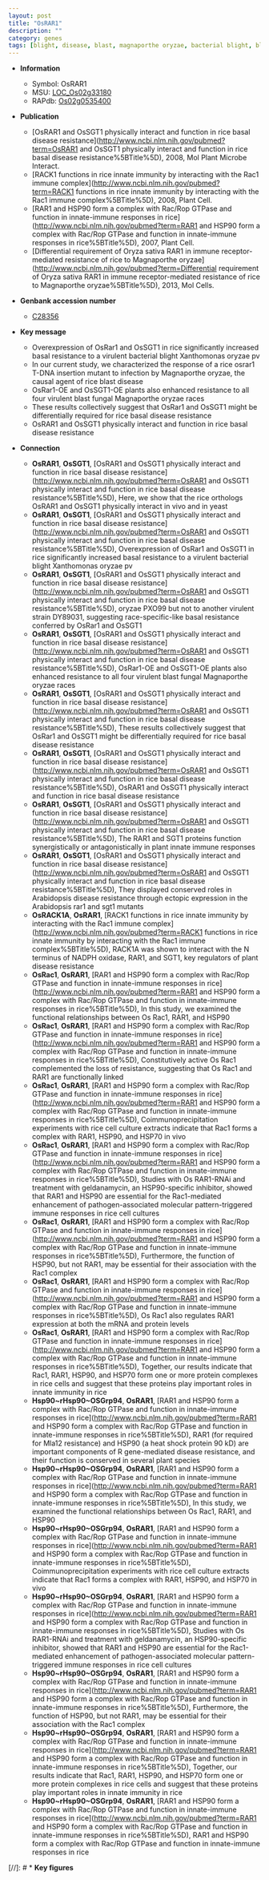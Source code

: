 ```yaml
---
layout: post
title: "OsRAR1"
description: ""
category: genes
tags: [blight, disease, blast, magnaporthe oryzae, bacterial blight, blast disease, disease resistance]
---
```


* **Information**  
    + Symbol: OsRAR1  
    + MSU: [LOC_Os02g33180](http://rice.plantbiology.msu.edu/cgi-bin/ORF_infopage.cgi?orf=LOC_Os02g33180)  
    + RAPdb: [Os02g0535400](http://rapdb.dna.affrc.go.jp/viewer/gbrowse_details/irgsp1?name=Os02g0535400)  

* **Publication**  
    + [OsRAR1 and OsSGT1 physically interact and function in rice basal disease resistance](http://www.ncbi.nlm.nih.gov/pubmed?term=OsRAR1 and OsSGT1 physically interact and function in rice basal disease resistance%5BTitle%5D), 2008, Mol Plant Microbe Interact.
    + [RACK1 functions in rice innate immunity by interacting with the Rac1 immune complex](http://www.ncbi.nlm.nih.gov/pubmed?term=RACK1 functions in rice innate immunity by interacting with the Rac1 immune complex%5BTitle%5D), 2008, Plant Cell.
    + [RAR1 and HSP90 form a complex with Rac/Rop GTPase and function in innate-immune responses in rice](http://www.ncbi.nlm.nih.gov/pubmed?term=RAR1 and HSP90 form a complex with Rac/Rop GTPase and function in innate-immune responses in rice%5BTitle%5D), 2007, Plant Cell.
    + [Differential requirement of Oryza sativa RAR1 in immune receptor-mediated resistance of rice to Magnaporthe oryzae](http://www.ncbi.nlm.nih.gov/pubmed?term=Differential requirement of Oryza sativa RAR1 in immune receptor-mediated resistance of rice to Magnaporthe oryzae%5BTitle%5D), 2013, Mol Cells.

* **Genbank accession number**  
    + [C28356](http://www.ncbi.nlm.nih.gov/nuccore/C28356)

* **Key message**  
    + Overexpression of OsRar1 and OsSGT1 in rice significantly increased basal resistance to a virulent bacterial blight Xanthomonas oryzae pv
    + In our current study, we characterized the response of a rice osrar1 T-DNA insertion mutant to infection by Magnaporthe oryzae, the causal agent of rice blast disease
    + OsRar1-OE and OsSGT1-OE plants also enhanced resistance to all four virulent blast fungal Magnaporthe oryzae races
    + These results collectively suggest that OsRar1 and OsSGT1 might be differentially required for rice basal disease resistance
    + OsRAR1 and OsSGT1 physically interact and function in rice basal disease resistance

* **Connection**  
    + __OsRAR1__, __OsSGT1__, [OsRAR1 and OsSGT1 physically interact and function in rice basal disease resistance](http://www.ncbi.nlm.nih.gov/pubmed?term=OsRAR1 and OsSGT1 physically interact and function in rice basal disease resistance%5BTitle%5D), Here, we show that the rice orthologs OsRAR1 and OsSGT1 physically interact in vivo and in yeast
    + __OsRAR1__, __OsSGT1__, [OsRAR1 and OsSGT1 physically interact and function in rice basal disease resistance](http://www.ncbi.nlm.nih.gov/pubmed?term=OsRAR1 and OsSGT1 physically interact and function in rice basal disease resistance%5BTitle%5D), Overexpression of OsRar1 and OsSGT1 in rice significantly increased basal resistance to a virulent bacterial blight Xanthomonas oryzae pv
    + __OsRAR1__, __OsSGT1__, [OsRAR1 and OsSGT1 physically interact and function in rice basal disease resistance](http://www.ncbi.nlm.nih.gov/pubmed?term=OsRAR1 and OsSGT1 physically interact and function in rice basal disease resistance%5BTitle%5D), oryzae PXO99 but not to another virulent strain DY89031, suggesting race-specific-like basal resistance conferred by OsRar1 and OsSGT1
    + __OsRAR1__, __OsSGT1__, [OsRAR1 and OsSGT1 physically interact and function in rice basal disease resistance](http://www.ncbi.nlm.nih.gov/pubmed?term=OsRAR1 and OsSGT1 physically interact and function in rice basal disease resistance%5BTitle%5D), OsRar1-OE and OsSGT1-OE plants also enhanced resistance to all four virulent blast fungal Magnaporthe oryzae races
    + __OsRAR1__, __OsSGT1__, [OsRAR1 and OsSGT1 physically interact and function in rice basal disease resistance](http://www.ncbi.nlm.nih.gov/pubmed?term=OsRAR1 and OsSGT1 physically interact and function in rice basal disease resistance%5BTitle%5D), These results collectively suggest that OsRar1 and OsSGT1 might be differentially required for rice basal disease resistance
    + __OsRAR1__, __OsSGT1__, [OsRAR1 and OsSGT1 physically interact and function in rice basal disease resistance](http://www.ncbi.nlm.nih.gov/pubmed?term=OsRAR1 and OsSGT1 physically interact and function in rice basal disease resistance%5BTitle%5D), OsRAR1 and OsSGT1 physically interact and function in rice basal disease resistance
    + __OsRAR1__, __OsSGT1__, [OsRAR1 and OsSGT1 physically interact and function in rice basal disease resistance](http://www.ncbi.nlm.nih.gov/pubmed?term=OsRAR1 and OsSGT1 physically interact and function in rice basal disease resistance%5BTitle%5D), The RAR1 and SGT1 proteins function synergistically or antagonistically in plant innate immune responses
    + __OsRAR1__, __OsSGT1__, [OsRAR1 and OsSGT1 physically interact and function in rice basal disease resistance](http://www.ncbi.nlm.nih.gov/pubmed?term=OsRAR1 and OsSGT1 physically interact and function in rice basal disease resistance%5BTitle%5D), They displayed conserved roles in Arabidopsis disease resistance through ectopic expression in the Arabidopsis rar1 and sgt1 mutants
    + __OsRACK1A__, __OsRAR1__, [RACK1 functions in rice innate immunity by interacting with the Rac1 immune complex](http://www.ncbi.nlm.nih.gov/pubmed?term=RACK1 functions in rice innate immunity by interacting with the Rac1 immune complex%5BTitle%5D), RACK1A was shown to interact with the N terminus of NADPH oxidase, RAR1, and SGT1, key regulators of plant disease resistance
    + __OsRac1__, __OsRAR1__, [RAR1 and HSP90 form a complex with Rac/Rop GTPase and function in innate-immune responses in rice](http://www.ncbi.nlm.nih.gov/pubmed?term=RAR1 and HSP90 form a complex with Rac/Rop GTPase and function in innate-immune responses in rice%5BTitle%5D), In this study, we examined the functional relationships between Os Rac1, RAR1, and HSP90
    + __OsRac1__, __OsRAR1__, [RAR1 and HSP90 form a complex with Rac/Rop GTPase and function in innate-immune responses in rice](http://www.ncbi.nlm.nih.gov/pubmed?term=RAR1 and HSP90 form a complex with Rac/Rop GTPase and function in innate-immune responses in rice%5BTitle%5D), Constitutively active Os Rac1 complemented the loss of resistance, suggesting that Os Rac1 and RAR1 are functionally linked
    + __OsRac1__, __OsRAR1__, [RAR1 and HSP90 form a complex with Rac/Rop GTPase and function in innate-immune responses in rice](http://www.ncbi.nlm.nih.gov/pubmed?term=RAR1 and HSP90 form a complex with Rac/Rop GTPase and function in innate-immune responses in rice%5BTitle%5D), Coimmunoprecipitation experiments with rice cell culture extracts indicate that Rac1 forms a complex with RAR1, HSP90, and HSP70 in vivo
    + __OsRac1__, __OsRAR1__, [RAR1 and HSP90 form a complex with Rac/Rop GTPase and function in innate-immune responses in rice](http://www.ncbi.nlm.nih.gov/pubmed?term=RAR1 and HSP90 form a complex with Rac/Rop GTPase and function in innate-immune responses in rice%5BTitle%5D), Studies with Os RAR1-RNAi and treatment with geldanamycin, an HSP90-specific inhibitor, showed that RAR1 and HSP90 are essential for the Rac1-mediated enhancement of pathogen-associated molecular pattern-triggered immune responses in rice cell cultures
    + __OsRac1__, __OsRAR1__, [RAR1 and HSP90 form a complex with Rac/Rop GTPase and function in innate-immune responses in rice](http://www.ncbi.nlm.nih.gov/pubmed?term=RAR1 and HSP90 form a complex with Rac/Rop GTPase and function in innate-immune responses in rice%5BTitle%5D), Furthermore, the function of HSP90, but not RAR1, may be essential for their association with the Rac1 complex
    + __OsRac1__, __OsRAR1__, [RAR1 and HSP90 form a complex with Rac/Rop GTPase and function in innate-immune responses in rice](http://www.ncbi.nlm.nih.gov/pubmed?term=RAR1 and HSP90 form a complex with Rac/Rop GTPase and function in innate-immune responses in rice%5BTitle%5D), Os Rac1 also regulates RAR1 expression at both the mRNA and protein levels
    + __OsRac1__, __OsRAR1__, [RAR1 and HSP90 form a complex with Rac/Rop GTPase and function in innate-immune responses in rice](http://www.ncbi.nlm.nih.gov/pubmed?term=RAR1 and HSP90 form a complex with Rac/Rop GTPase and function in innate-immune responses in rice%5BTitle%5D), Together, our results indicate that Rac1, RAR1, HSP90, and HSP70 form one or more protein complexes in rice cells and suggest that these proteins play important roles in innate immunity in rice
    + __Hsp90~rHsp90~OSGrp94__, __OsRAR1__, [RAR1 and HSP90 form a complex with Rac/Rop GTPase and function in innate-immune responses in rice](http://www.ncbi.nlm.nih.gov/pubmed?term=RAR1 and HSP90 form a complex with Rac/Rop GTPase and function in innate-immune responses in rice%5BTitle%5D), RAR1 (for required for Mla12 resistance) and HSP90 (a heat shock protein 90 kD) are important components of R gene-mediated disease resistance, and their function is conserved in several plant species
    + __Hsp90~rHsp90~OSGrp94__, __OsRAR1__, [RAR1 and HSP90 form a complex with Rac/Rop GTPase and function in innate-immune responses in rice](http://www.ncbi.nlm.nih.gov/pubmed?term=RAR1 and HSP90 form a complex with Rac/Rop GTPase and function in innate-immune responses in rice%5BTitle%5D), In this study, we examined the functional relationships between Os Rac1, RAR1, and HSP90
    + __Hsp90~rHsp90~OSGrp94__, __OsRAR1__, [RAR1 and HSP90 form a complex with Rac/Rop GTPase and function in innate-immune responses in rice](http://www.ncbi.nlm.nih.gov/pubmed?term=RAR1 and HSP90 form a complex with Rac/Rop GTPase and function in innate-immune responses in rice%5BTitle%5D), Coimmunoprecipitation experiments with rice cell culture extracts indicate that Rac1 forms a complex with RAR1, HSP90, and HSP70 in vivo
    + __Hsp90~rHsp90~OSGrp94__, __OsRAR1__, [RAR1 and HSP90 form a complex with Rac/Rop GTPase and function in innate-immune responses in rice](http://www.ncbi.nlm.nih.gov/pubmed?term=RAR1 and HSP90 form a complex with Rac/Rop GTPase and function in innate-immune responses in rice%5BTitle%5D), Studies with Os RAR1-RNAi and treatment with geldanamycin, an HSP90-specific inhibitor, showed that RAR1 and HSP90 are essential for the Rac1-mediated enhancement of pathogen-associated molecular pattern-triggered immune responses in rice cell cultures
    + __Hsp90~rHsp90~OSGrp94__, __OsRAR1__, [RAR1 and HSP90 form a complex with Rac/Rop GTPase and function in innate-immune responses in rice](http://www.ncbi.nlm.nih.gov/pubmed?term=RAR1 and HSP90 form a complex with Rac/Rop GTPase and function in innate-immune responses in rice%5BTitle%5D), Furthermore, the function of HSP90, but not RAR1, may be essential for their association with the Rac1 complex
    + __Hsp90~rHsp90~OSGrp94__, __OsRAR1__, [RAR1 and HSP90 form a complex with Rac/Rop GTPase and function in innate-immune responses in rice](http://www.ncbi.nlm.nih.gov/pubmed?term=RAR1 and HSP90 form a complex with Rac/Rop GTPase and function in innate-immune responses in rice%5BTitle%5D), Together, our results indicate that Rac1, RAR1, HSP90, and HSP70 form one or more protein complexes in rice cells and suggest that these proteins play important roles in innate immunity in rice
    + __Hsp90~rHsp90~OSGrp94__, __OsRAR1__, [RAR1 and HSP90 form a complex with Rac/Rop GTPase and function in innate-immune responses in rice](http://www.ncbi.nlm.nih.gov/pubmed?term=RAR1 and HSP90 form a complex with Rac/Rop GTPase and function in innate-immune responses in rice%5BTitle%5D), RAR1 and HSP90 form a complex with Rac/Rop GTPase and function in innate-immune responses in rice

[//]: # * **Key figures**  



